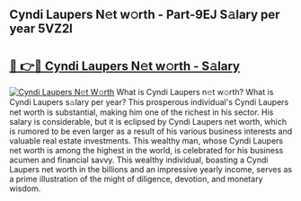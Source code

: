 ## Cyndi Laupers N𝚎t w𝚘rth - Part-9EJ S𝚊lary per year 5VZ2l

# <h2><a href="http://gc1h20f.nevu.top/?p=Cyndi+Laupers">🔗 👉🔴 Cyndi Laupers N𝚎t w𝚘rth - S𝚊lary</a></h2>

[![Cyndi Laupers N𝚎t W𝚘rth](https://i.imgur.com/Oavwk0R.jpeg)](http://gc1h20f.nevu.top/?p=Cyndi+Laupers)
What is Cyndi Laupers n𝚎t w𝚘rth? What is Cyndi Laupers s𝚊lary per year?
This prosperous individual's Cyndi Laupers net worth is substantial, making him one of the richest in his sector. His salary is considerable, but it is eclipsed by Cyndi Laupers net worth, which is rumored to be even larger as a result of his various business interests and valuable real estate investments. This wealthy man, whose Cyndi Laupers net worth is among the highest in the world, is celebrated for his business acumen and financial savvy. This wealthy individual, boasting a Cyndi Laupers net worth in the billions and an impressive yearly income, serves as a prime illustration of the might of diligence, devotion, and monetary wisdom.
